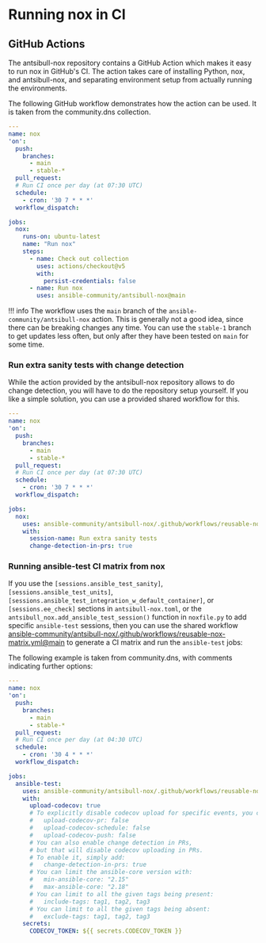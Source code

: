 <!--
Copyright (c) Ansible Project
GNU General Public License v3.0+ (see LICENSES/GPL-3.0-or-later.txt or https://www.gnu.org/licenses/gpl-3.0.txt)
SPDX-License-Identifier: GPL-3.0-or-later
-->

# Running nox in CI

## GitHub Actions

The antsibull-nox repository contains a GitHub Action which makes it easy to run nox in GitHub's CI.
The action takes care of installing Python, nox, and antsibull-nox,
and separating environment setup from actually running the environments.

The following GitHub workflow demonstrates how the action can be used.
It is taken from the community.dns collection.

```yaml
---
name: nox
'on':
  push:
    branches:
      - main
      - stable-*
  pull_request:
  # Run CI once per day (at 07:30 UTC)
  schedule:
    - cron: '30 7 * * *'
  workflow_dispatch:

jobs:
  nox:
    runs-on: ubuntu-latest
    name: "Run nox"
    steps:
      - name: Check out collection
        uses: actions/checkout@v5
        with:
          persist-credentials: false
      - name: Run nox
        uses: ansible-community/antsibull-nox@main
```

!!! info
    The workflow uses the `main` branch of the `ansible-community/antsibull-nox` action.
    This is generally not a good idea, since there can be breaking changes any time.
    You can use the `stable-1` branch to get updates less often,
    but only after they have been tested on `main` for some time.

### Run extra sanity tests with change detection

While the action provided by the antsibull-nox repository allows to do change detection,
you will have to do the repository setup yourself.
If you like a simple solution, you can use a provided shared workflow for this.

```yaml
---
name: nox
'on':
  push:
    branches:
      - main
      - stable-*
  pull_request:
  # Run CI once per day (at 07:30 UTC)
  schedule:
    - cron: '30 7 * * *'
  workflow_dispatch:

jobs:
  nox:
    uses: ansible-community/antsibull-nox/.github/workflows/reusable-nox-run.yml@main
    with:
      session-name: Run extra sanity tests
      change-detection-in-prs: true
```

### Running ansible-test CI matrix from nox

If you use the `[sessions.ansible_test_sanity]`, `[sessions.ansible_test_units]`, `[sessions.ansible_test_integration_w_default_container]`, or `[sessions.ee_check]` sections in `antsibull-nox.toml`,
or the `antsibull_nox.add_ansible_test_session()` function in `noxfile.py` to add specific `ansible-test` sessions,
then you can use the shared workflow
[ansible-community/antsibull-nox/.github/workflows/reusable-nox-matrix.yml@main](https://github.com/ansible-community/antsibull-nox/blob/main/.github/workflows/reusable-nox-matrix.yml)
to generate a CI matrix and run the `ansible-test` jobs:

The following example is taken from community.dns,
with comments indicating further options:
```yaml
---
name: nox
'on':
  push:
    branches:
      - main
      - stable-*
  pull_request:
  # Run CI once per day (at 04:30 UTC)
  schedule:
    - cron: '30 4 * * *'
  workflow_dispatch:

jobs:
  ansible-test:
    uses: ansible-community/antsibull-nox/.github/workflows/reusable-nox-matrix.yml@main
    with:
      upload-codecov: true
      # To explicitly disable codecov upload for specific events, you can set:
      #   upload-codecov-pr: false
      #   upload-codecov-schedule: false
      #   upload-codecov-push: false
      # You can also enable change detection in PRs,
      # but that will disable codecov uploading in PRs.
      # To enable it, simply add:
      #   change-detection-in-prs: true
      # You can limit the ansible-core version with:
      #   min-ansible-core: "2.15"
      #   max-ansible-core: "2.18"
      # You can limit to all the given tags being present:
      #   include-tags: tag1, tag2, tag3
      # You can limit to all the given tags being absent:
      #   exclude-tags: tag1, tag2, tag3
    secrets:
      CODECOV_TOKEN: ${{ secrets.CODECOV_TOKEN }}
```
